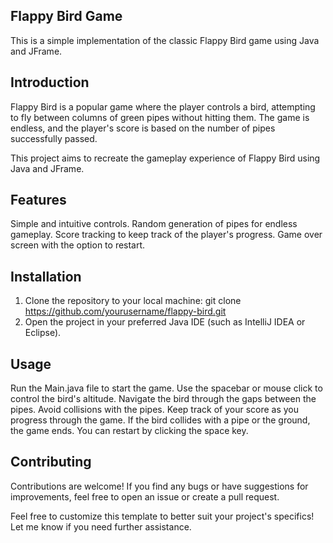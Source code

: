 ## Flappy Bird Game
This is a simple implementation of the classic Flappy Bird game using Java and JFrame.

## Introduction
Flappy Bird is a popular game where the player controls a bird, attempting to fly between
columns of green pipes without hitting them. The game is endless, and the player's score is based
on the number of pipes successfully passed.

This project aims to recreate the gameplay experience of Flappy Bird using Java and JFrame.

## Features
Simple and intuitive controls.
Random generation of pipes for endless gameplay.
Score tracking to keep track of the player's progress.
Game over screen with the option to restart.

## Installation
1. Clone the repository to your local machine:
git clone https://github.com/yourusername/flappy-bird.git
2. Open the project in your preferred Java IDE (such as IntelliJ IDEA or Eclipse).

## Usage
Run the Main.java file to start the game.
Use the spacebar or mouse click to control the bird's altitude.
Navigate the bird through the gaps between the pipes.
Avoid collisions with the pipes.
Keep track of your score as you progress through the game.
If the bird collides with a pipe or the ground, the game ends. You can restart by clicking the space key.

## Contributing
Contributions are welcome! If you find any bugs or have suggestions for improvements, feel free to open an issue or create a pull request.

Feel free to customize this template to better suit your project's specifics! Let me know if you need further assistance.
